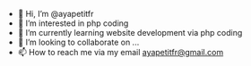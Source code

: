 - 👋 Hi, I’m @ayapetitfr
- 👀 I’m interested in php coding
- 🌱 I’m currently learning website development via php coding
- 💞️ I’m looking to collaborate on ...
- 📫 How to reach me via my email ayapetitfr@gmail.com

<!---
ayapetitfr/ayapetitfr is a ✨ special ✨ repository because its `README.md` (this file) appears on your GitHub profile.
You can click the Preview link to take a look at your changes.
--->
